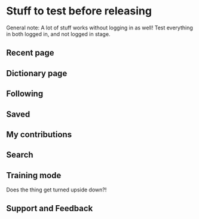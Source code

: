 # Stuff to test before releasing

General note: A lot of stuff works without logging in as well! Test everything in both logged in, and not logged in stage.

## Recent page

## Dictionary page

## Following

## Saved

## My contributions

## Search

## Training mode

Does the thing get turned upside down?!

## Support and Feedback